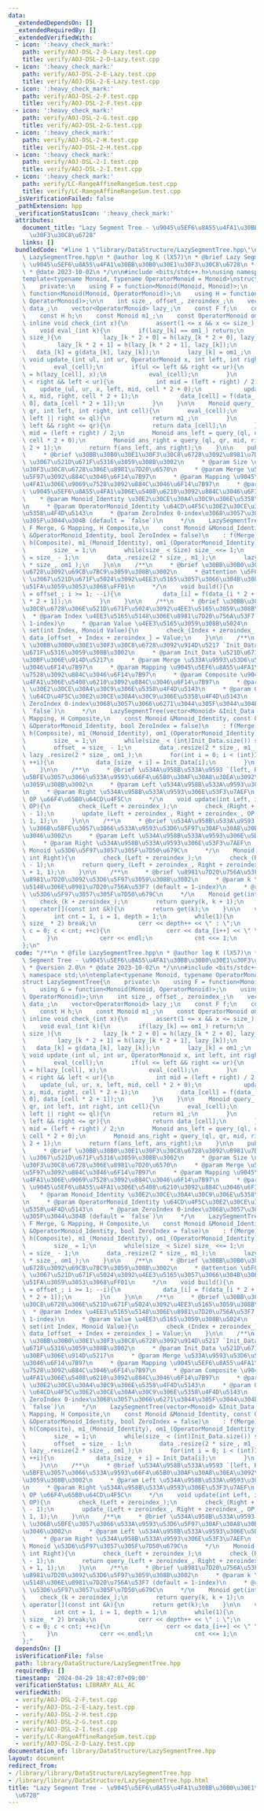 ```yaml
---
data:
  _extendedDependsOn: []
  _extendedRequiredBy: []
  _extendedVerifiedWith:
  - icon: ':heavy_check_mark:'
    path: verify/AOJ-DSL-2-D-Lazy.test.cpp
    title: verify/AOJ-DSL-2-D-Lazy.test.cpp
  - icon: ':heavy_check_mark:'
    path: verify/AOJ-DSL-2-E-Lazy.test.cpp
    title: verify/AOJ-DSL-2-E-Lazy.test.cpp
  - icon: ':heavy_check_mark:'
    path: verify/AOJ-DSL-2-F.test.cpp
    title: verify/AOJ-DSL-2-F.test.cpp
  - icon: ':heavy_check_mark:'
    path: verify/AOJ-DSL-2-G.test.cpp
    title: verify/AOJ-DSL-2-G.test.cpp
  - icon: ':heavy_check_mark:'
    path: verify/AOJ-DSL-2-H.test.cpp
    title: verify/AOJ-DSL-2-H.test.cpp
  - icon: ':heavy_check_mark:'
    path: verify/AOJ-DSL-2-I.test.cpp
    title: verify/AOJ-DSL-2-I.test.cpp
  - icon: ':heavy_check_mark:'
    path: verify/LC-RangeAffineRangeSum.test.cpp
    title: verify/LC-RangeAffineRangeSum.test.cpp
  _isVerificationFailed: false
  _pathExtension: hpp
  _verificationStatusIcon: ':heavy_check_mark:'
  attributes:
    document_title: "Lazy Segment Tree - \u9045\u5EF6\u8A55\u4FA1\u30BB\u30B0\u30E1\
      \u30F3\u30C8\u6728"
    links: []
  bundledCode: "#line 1 \"library/DataStructure/LazySegmentTree.hpp\"\n/**\n * @file\
    \ LazySegmentTree.hpp\n * @author log K (lX57)\n * @brief Lazy Segment Tree -\
    \ \u9045\u5EF6\u8A55\u4FA1\u30BB\u30B0\u30E1\u30F3\u30C8\u6728\n * @version 2.0\n\
    \ * @date 2023-10-02\n */\n\n#include <bits/stdc++.h>\nusing namespace std;\n\n\
    template<typename Monoid, typename OperatorMonoid = Monoid>\nstruct LazySegmentTree{\n\
    \    private:\n    using F = function<Monoid(Monoid, Monoid)>;\n    using G =\
    \ function<Monoid(Monoid, OperatorMonoid)>;\n    using H = function<OperatorMonoid(OperatorMonoid,\
    \ OperatorMonoid)>;\n\n    int size_, offset_, zeroindex_;\n    vector<Monoid>\
    \ data_;\n    vector<OperatorMonoid> lazy_;\n    const F f;\n    const G g;\n\
    \    const H h;\n    const Monoid m1_;\n    const OperatorMonoid om1_;\n\n   \
    \ inline void check_(int x){\n        assert(1 <= x && x <= size_);\n    }\n\n\
    \    void eval_(int k){\n        if(lazy_[k] == om1_) return;\n        if(k <\
    \ size_){\n            lazy_[k * 2 + 0] = h(lazy_[k * 2 + 0], lazy_[k]);\n   \
    \         lazy_[k * 2 + 1] = h(lazy_[k * 2 + 1], lazy_[k]);\n        }\n     \
    \   data_[k] = g(data_[k], lazy_[k]);\n        lazy_[k] = om1_;\n    }\n\n   \
    \ void update_(int ul, int ur, OperatorMonoid x, int left, int right, int cell){\n\
    \        eval_(cell);\n        if(ul <= left && right <= ur){\n            lazy_[cell]\
    \ = h(lazy_[cell], x);\n            eval_(cell);\n        }\n        else if(ul\
    \ < right && left < ur){\n            int mid = (left + right) / 2;\n        \
    \    update_(ul, ur, x, left, mid, cell * 2 + 0);\n            update_(ul, ur,\
    \ x, mid, right, cell * 2 + 1);\n            data_[cell] = f(data_[cell * 2 +\
    \ 0], data_[cell * 2 + 1]);\n        }\n    }\n\n    Monoid query_(int ql, int\
    \ qr, int left, int right, int cell){\n        eval_(cell);\n        if(qr <=\
    \ left || right <= ql){\n            return m1_;\n        }\n        if(ql <=\
    \ left && right <= qr){\n            return data_[cell];\n        }\n        int\
    \ mid = (left + right) / 2;\n        Monoid ans_left = query_(ql, qr, left, mid,\
    \ cell * 2 + 0);\n        Monoid ans_right = query_(ql, qr, mid, right, cell *\
    \ 2 + 1);\n        return f(ans_left, ans_right);\n    }\n\n    public:\n    /**\n\
    \     * @brief \u30BB\u30B0\u30E1\u30F3\u30C8\u6728\u3092\u8981\u7D20\u6570 `Size`\
    \ \u3067\u521D\u671F\u5316\u3059\u308B\u3002\n     * @param Size \u30BB\u30B0\u30E1\
    \u30F3\u30C8\u6728\u306E\u8981\u7D20\u6570\n     * @param Merge \u533A\u9593\u53D6\
    \u5F97\u3092\u884C\u3046\u6F14\u7B97\n     * @param Mapping \u9045\u5EF6\u8A55\
    \u4FA1\u306E\u9069\u7528\u3092\u884C\u3046\u6F14\u7B97\n     * @param Composite\
    \ \u9045\u5EF6\u8A55\u4FA1\u306E\u5408\u6210\u3092\u884C\u3046\u6F14\u7B97\n \
    \    * @param Monoid_Identity \u30E2\u30CE\u30A4\u30C9\u306E\u5358\u4F4D\u5143\
    \n     * @param OperatorMonoid_Identity \u64CD\u4F5C\u30E2\u30CE\u30A4\u30C9\u306E\
    \u5358\u4F4D\u5143\n     * @param ZeroIndex 0-index\u3068\u3057\u3066\u6271\u3044\
    \u305F\u3044\u304B (default = `false`)\n     */\n    LazySegmentTree(int Size,\
    \ F Merge, G Mapping, H Composite,\n    const Monoid &Monoid_Identity, const OperatorMonoid\
    \ &OperatorMonoid_Identity, bool ZeroIndex = false)\n    : f(Merge), g(Mapping),\
    \ h(Composite), m1_(Monoid_Identity), om1_(OperatorMonoid_Identity), zeroindex_(ZeroIndex){\n\
    \        size_ = 1;\n        while(size_ < Size) size_ <<= 1;\n        offset_\
    \ = size_ - 1;\n        data_.resize(2 * size_, m1_);\n        lazy_.resize(2\
    \ * size_, om1_);\n    }\n\n    /**\n     * @brief \u30BB\u30B0\u30E1\u30F3\u30C8\
    \u6728\u3092\u69CB\u7BC9\u3059\u308B\u3002\n     * @attention \u5FC5\u305A `set()`\
    \ \u3067\u521D\u671F\u5024\u3092\u4EE3\u5165\u3057\u3066\u304B\u3089\u547C\u3073\
    \u51FA\u3059\u3053\u3068\uFF01\n     */\n    void build(){\n        for(int i\
    \ = offset_; i >= 1; --i){\n            data_[i] = f(data_[i * 2 + 0], data_[i\
    \ * 2 + 1]);\n        }\n    }\n\n    /**\n     * @brief \u30BB\u30B0\u30E1\u30F3\
    \u30C8\u6728\u306E\u521D\u671F\u5024\u3092\u4EE3\u5165\u3059\u308B\u3002\n   \
    \  * @param Index \u4EE3\u5165\u5148\u306E\u8981\u7D20\u756A\u53F7 (default =\
    \ 1-index)\n     * @param Value \u4EE3\u5165\u3059\u308B\u5024\n     */\n    void\
    \ set(int Index, Monoid Value){\n        check_(Index + zeroindex_);\n       \
    \ data_[offset_ + Index + zeroindex_] = Value;\n    }\n\n    /**\n     * @brief\
    \ \u30BB\u30B0\u30E1\u30F3\u30C8\u6728\u3092\u914D\u5217 `Init_Data` \u3067\u521D\
    \u671F\u5316\u3059\u308B\u3002\n     * @param Init_Data \u521D\u671F\u30C7\u30FC\
    \u30BF\u306E\u914D\u5217\n     * @param Merge \u533A\u9593\u53D6\u5F97\u3092\u884C\
    \u3046\u6F14\u7B97\n     * @param Mapping \u9045\u5EF6\u8A55\u4FA1\u306E\u9069\
    \u7528\u3092\u884C\u3046\u6F14\u7B97\n     * @param Composite \u9045\u5EF6\u8A55\
    \u4FA1\u306E\u5408\u6210\u3092\u884C\u3046\u6F14\u7B97\n     * @param Monoid_Identity\
    \ \u30E2\u30CE\u30A4\u30C9\u306E\u5358\u4F4D\u5143\n     * @param OperatorMonoid_Identity\
    \ \u64CD\u4F5C\u30E2\u30CE\u30A4\u30C9\u306E\u5358\u4F4D\u5143\n     * @param\
    \ ZeroIndex 0-index\u3068\u3057\u3066\u6271\u3044\u305F\u3044\u304B (default =\
    \ `false`)\n     */\n    LazySegmentTree(vector<Monoid> &Init_Data, F Merge, G\
    \ Mapping, H Composite,\n    const Monoid &Monoid_Identity, const OperatorMonoid\
    \ &OperatorMonoid_Identity, bool ZeroIndex = false)\n    : f(Merge), g(Mapping),\
    \ h(Composite), m1_(Monoid_Identity), om1_(OperatorMonoid_Identity), zeroindex_(ZeroIndex){\n\
    \        size_ = 1;\n        while(size_ < (int)Init_Data.size()) size_ <<= 1;\n\
    \        offset_ = size_ - 1;\n        data_.resize(2 * size_, m1_);\n       \
    \ lazy_.resize(2 * size_, om1_);\n        for(int i = 0; i < (int)Init_Data.size();\
    \ ++i){\n            data_[size_ + i] = Init_Data[i];\n        }\n        build();\n\
    \    }\n\n    /**\n     * @brief \u534A\u958B\u533A\u9593 `[left, Right)` \u306B\
    \u5BFE\u3057\u3066\u533A\u9593\u66F4\u65B0\u30AF\u30A8\u30EA\u3092\u51E6\u7406\
    \u3059\u308B\u3002\n     * @param Left \u534A\u958B\u533A\u9593\u306E\u5DE6\u7AEF\
    \n     * @param Right \u534A\u958B\u533A\u9593\u306E\u53F3\u7AEF\n     * @param\
    \ OP \u66F4\u65B0\u64CD\u4F5C\n     */\n    void update(int Left, int Right, OperatorMonoid\
    \ OP){\n        check_(Left + zeroindex_);\n        check_(Right + zeroindex_\
    \ - 1);\n        update_(Left + zeroindex_, Right + zeroindex_, OP, 1, size_ +\
    \ 1, 1);\n    }\n\n    /**\n     * @brief \u534A\u958B\u533A\u9593 `[Left, Right)`\
    \ \u306B\u5BFE\u3057\u3066\u533A\u9593\u53D6\u5F97\u30AF\u30A8\u30EA\u3092\u884C\
    \u3046\u3002\n     * @param Left \u534A\u958B\u533A\u9593\u306E\u5DE6\u7AEF\n\
    \     * @param Right \u534A\u958B\u533A\u9593\u306E\u53F3\u7AEF\n     * @return\
    \ Monoid \u53D6\u5F97\u3057\u305F\u7D50\u679C\n     */\n    Monoid query(int Left,\
    \ int Right){\n        check_(Left + zeroindex_);\n        check_(Right + zeroindex_\
    \ - 1);\n        return query_(Left + zeroindex_, Right + zeroindex_, 1, size_\
    \ + 1, 1);\n    }\n\n    /**\n     * @brief \u8981\u7D20\u756A\u53F7 `k` \u306E\
    \u8981\u7D20\u3092\u53D6\u5F97\u3059\u308B\u3002\n     * @param k \u53D6\u5F97\
    \u5148\u306E\u8981\u7D20\u756A\u53F7 (default = 1-index)\n     * @return Monoid\
    \ \u53D6\u5F97\u3057\u305F\u7D50\u679C\n     */\n    Monoid get(int k){\n    \
    \    check_(k + zeroindex_);\n        return query(k, k + 1);\n    }\n\n    Monoid\
    \ operator[](const int &k){\n        return get(k);\n    }\n\n    void print(){\n\
    \        int cnt = 1, i = 1, depth = 1;\n        while(1){\n            if(i >=\
    \ size_ * 2) break;\n            cerr << depth++ << \" : \";\n            for(int\
    \ c = 0; c < cnt; ++c){\n                cerr << data_[i++] << \" \";\n      \
    \      }\n            cerr << endl;\n            cnt <<= 1;\n        }\n    }\n\
    };\n"
  code: "/**\n * @file LazySegmentTree.hpp\n * @author log K (lX57)\n * @brief Lazy\
    \ Segment Tree - \u9045\u5EF6\u8A55\u4FA1\u30BB\u30B0\u30E1\u30F3\u30C8\u6728\n\
    \ * @version 2.0\n * @date 2023-10-02\n */\n\n#include <bits/stdc++.h>\nusing\
    \ namespace std;\n\ntemplate<typename Monoid, typename OperatorMonoid = Monoid>\n\
    struct LazySegmentTree{\n    private:\n    using F = function<Monoid(Monoid, Monoid)>;\n\
    \    using G = function<Monoid(Monoid, OperatorMonoid)>;\n    using H = function<OperatorMonoid(OperatorMonoid,\
    \ OperatorMonoid)>;\n\n    int size_, offset_, zeroindex_;\n    vector<Monoid>\
    \ data_;\n    vector<OperatorMonoid> lazy_;\n    const F f;\n    const G g;\n\
    \    const H h;\n    const Monoid m1_;\n    const OperatorMonoid om1_;\n\n   \
    \ inline void check_(int x){\n        assert(1 <= x && x <= size_);\n    }\n\n\
    \    void eval_(int k){\n        if(lazy_[k] == om1_) return;\n        if(k <\
    \ size_){\n            lazy_[k * 2 + 0] = h(lazy_[k * 2 + 0], lazy_[k]);\n   \
    \         lazy_[k * 2 + 1] = h(lazy_[k * 2 + 1], lazy_[k]);\n        }\n     \
    \   data_[k] = g(data_[k], lazy_[k]);\n        lazy_[k] = om1_;\n    }\n\n   \
    \ void update_(int ul, int ur, OperatorMonoid x, int left, int right, int cell){\n\
    \        eval_(cell);\n        if(ul <= left && right <= ur){\n            lazy_[cell]\
    \ = h(lazy_[cell], x);\n            eval_(cell);\n        }\n        else if(ul\
    \ < right && left < ur){\n            int mid = (left + right) / 2;\n        \
    \    update_(ul, ur, x, left, mid, cell * 2 + 0);\n            update_(ul, ur,\
    \ x, mid, right, cell * 2 + 1);\n            data_[cell] = f(data_[cell * 2 +\
    \ 0], data_[cell * 2 + 1]);\n        }\n    }\n\n    Monoid query_(int ql, int\
    \ qr, int left, int right, int cell){\n        eval_(cell);\n        if(qr <=\
    \ left || right <= ql){\n            return m1_;\n        }\n        if(ql <=\
    \ left && right <= qr){\n            return data_[cell];\n        }\n        int\
    \ mid = (left + right) / 2;\n        Monoid ans_left = query_(ql, qr, left, mid,\
    \ cell * 2 + 0);\n        Monoid ans_right = query_(ql, qr, mid, right, cell *\
    \ 2 + 1);\n        return f(ans_left, ans_right);\n    }\n\n    public:\n    /**\n\
    \     * @brief \u30BB\u30B0\u30E1\u30F3\u30C8\u6728\u3092\u8981\u7D20\u6570 `Size`\
    \ \u3067\u521D\u671F\u5316\u3059\u308B\u3002\n     * @param Size \u30BB\u30B0\u30E1\
    \u30F3\u30C8\u6728\u306E\u8981\u7D20\u6570\n     * @param Merge \u533A\u9593\u53D6\
    \u5F97\u3092\u884C\u3046\u6F14\u7B97\n     * @param Mapping \u9045\u5EF6\u8A55\
    \u4FA1\u306E\u9069\u7528\u3092\u884C\u3046\u6F14\u7B97\n     * @param Composite\
    \ \u9045\u5EF6\u8A55\u4FA1\u306E\u5408\u6210\u3092\u884C\u3046\u6F14\u7B97\n \
    \    * @param Monoid_Identity \u30E2\u30CE\u30A4\u30C9\u306E\u5358\u4F4D\u5143\
    \n     * @param OperatorMonoid_Identity \u64CD\u4F5C\u30E2\u30CE\u30A4\u30C9\u306E\
    \u5358\u4F4D\u5143\n     * @param ZeroIndex 0-index\u3068\u3057\u3066\u6271\u3044\
    \u305F\u3044\u304B (default = `false`)\n     */\n    LazySegmentTree(int Size,\
    \ F Merge, G Mapping, H Composite,\n    const Monoid &Monoid_Identity, const OperatorMonoid\
    \ &OperatorMonoid_Identity, bool ZeroIndex = false)\n    : f(Merge), g(Mapping),\
    \ h(Composite), m1_(Monoid_Identity), om1_(OperatorMonoid_Identity), zeroindex_(ZeroIndex){\n\
    \        size_ = 1;\n        while(size_ < Size) size_ <<= 1;\n        offset_\
    \ = size_ - 1;\n        data_.resize(2 * size_, m1_);\n        lazy_.resize(2\
    \ * size_, om1_);\n    }\n\n    /**\n     * @brief \u30BB\u30B0\u30E1\u30F3\u30C8\
    \u6728\u3092\u69CB\u7BC9\u3059\u308B\u3002\n     * @attention \u5FC5\u305A `set()`\
    \ \u3067\u521D\u671F\u5024\u3092\u4EE3\u5165\u3057\u3066\u304B\u3089\u547C\u3073\
    \u51FA\u3059\u3053\u3068\uFF01\n     */\n    void build(){\n        for(int i\
    \ = offset_; i >= 1; --i){\n            data_[i] = f(data_[i * 2 + 0], data_[i\
    \ * 2 + 1]);\n        }\n    }\n\n    /**\n     * @brief \u30BB\u30B0\u30E1\u30F3\
    \u30C8\u6728\u306E\u521D\u671F\u5024\u3092\u4EE3\u5165\u3059\u308B\u3002\n   \
    \  * @param Index \u4EE3\u5165\u5148\u306E\u8981\u7D20\u756A\u53F7 (default =\
    \ 1-index)\n     * @param Value \u4EE3\u5165\u3059\u308B\u5024\n     */\n    void\
    \ set(int Index, Monoid Value){\n        check_(Index + zeroindex_);\n       \
    \ data_[offset_ + Index + zeroindex_] = Value;\n    }\n\n    /**\n     * @brief\
    \ \u30BB\u30B0\u30E1\u30F3\u30C8\u6728\u3092\u914D\u5217 `Init_Data` \u3067\u521D\
    \u671F\u5316\u3059\u308B\u3002\n     * @param Init_Data \u521D\u671F\u30C7\u30FC\
    \u30BF\u306E\u914D\u5217\n     * @param Merge \u533A\u9593\u53D6\u5F97\u3092\u884C\
    \u3046\u6F14\u7B97\n     * @param Mapping \u9045\u5EF6\u8A55\u4FA1\u306E\u9069\
    \u7528\u3092\u884C\u3046\u6F14\u7B97\n     * @param Composite \u9045\u5EF6\u8A55\
    \u4FA1\u306E\u5408\u6210\u3092\u884C\u3046\u6F14\u7B97\n     * @param Monoid_Identity\
    \ \u30E2\u30CE\u30A4\u30C9\u306E\u5358\u4F4D\u5143\n     * @param OperatorMonoid_Identity\
    \ \u64CD\u4F5C\u30E2\u30CE\u30A4\u30C9\u306E\u5358\u4F4D\u5143\n     * @param\
    \ ZeroIndex 0-index\u3068\u3057\u3066\u6271\u3044\u305F\u3044\u304B (default =\
    \ `false`)\n     */\n    LazySegmentTree(vector<Monoid> &Init_Data, F Merge, G\
    \ Mapping, H Composite,\n    const Monoid &Monoid_Identity, const OperatorMonoid\
    \ &OperatorMonoid_Identity, bool ZeroIndex = false)\n    : f(Merge), g(Mapping),\
    \ h(Composite), m1_(Monoid_Identity), om1_(OperatorMonoid_Identity), zeroindex_(ZeroIndex){\n\
    \        size_ = 1;\n        while(size_ < (int)Init_Data.size()) size_ <<= 1;\n\
    \        offset_ = size_ - 1;\n        data_.resize(2 * size_, m1_);\n       \
    \ lazy_.resize(2 * size_, om1_);\n        for(int i = 0; i < (int)Init_Data.size();\
    \ ++i){\n            data_[size_ + i] = Init_Data[i];\n        }\n        build();\n\
    \    }\n\n    /**\n     * @brief \u534A\u958B\u533A\u9593 `[left, Right)` \u306B\
    \u5BFE\u3057\u3066\u533A\u9593\u66F4\u65B0\u30AF\u30A8\u30EA\u3092\u51E6\u7406\
    \u3059\u308B\u3002\n     * @param Left \u534A\u958B\u533A\u9593\u306E\u5DE6\u7AEF\
    \n     * @param Right \u534A\u958B\u533A\u9593\u306E\u53F3\u7AEF\n     * @param\
    \ OP \u66F4\u65B0\u64CD\u4F5C\n     */\n    void update(int Left, int Right, OperatorMonoid\
    \ OP){\n        check_(Left + zeroindex_);\n        check_(Right + zeroindex_\
    \ - 1);\n        update_(Left + zeroindex_, Right + zeroindex_, OP, 1, size_ +\
    \ 1, 1);\n    }\n\n    /**\n     * @brief \u534A\u958B\u533A\u9593 `[Left, Right)`\
    \ \u306B\u5BFE\u3057\u3066\u533A\u9593\u53D6\u5F97\u30AF\u30A8\u30EA\u3092\u884C\
    \u3046\u3002\n     * @param Left \u534A\u958B\u533A\u9593\u306E\u5DE6\u7AEF\n\
    \     * @param Right \u534A\u958B\u533A\u9593\u306E\u53F3\u7AEF\n     * @return\
    \ Monoid \u53D6\u5F97\u3057\u305F\u7D50\u679C\n     */\n    Monoid query(int Left,\
    \ int Right){\n        check_(Left + zeroindex_);\n        check_(Right + zeroindex_\
    \ - 1);\n        return query_(Left + zeroindex_, Right + zeroindex_, 1, size_\
    \ + 1, 1);\n    }\n\n    /**\n     * @brief \u8981\u7D20\u756A\u53F7 `k` \u306E\
    \u8981\u7D20\u3092\u53D6\u5F97\u3059\u308B\u3002\n     * @param k \u53D6\u5F97\
    \u5148\u306E\u8981\u7D20\u756A\u53F7 (default = 1-index)\n     * @return Monoid\
    \ \u53D6\u5F97\u3057\u305F\u7D50\u679C\n     */\n    Monoid get(int k){\n    \
    \    check_(k + zeroindex_);\n        return query(k, k + 1);\n    }\n\n    Monoid\
    \ operator[](const int &k){\n        return get(k);\n    }\n\n    void print(){\n\
    \        int cnt = 1, i = 1, depth = 1;\n        while(1){\n            if(i >=\
    \ size_ * 2) break;\n            cerr << depth++ << \" : \";\n            for(int\
    \ c = 0; c < cnt; ++c){\n                cerr << data_[i++] << \" \";\n      \
    \      }\n            cerr << endl;\n            cnt <<= 1;\n        }\n    }\n\
    };"
  dependsOn: []
  isVerificationFile: false
  path: library/DataStructure/LazySegmentTree.hpp
  requiredBy: []
  timestamp: '2024-04-29 18:47:07+09:00'
  verificationStatus: LIBRARY_ALL_AC
  verifiedWith:
  - verify/AOJ-DSL-2-F.test.cpp
  - verify/AOJ-DSL-2-E-Lazy.test.cpp
  - verify/AOJ-DSL-2-H.test.cpp
  - verify/AOJ-DSL-2-G.test.cpp
  - verify/AOJ-DSL-2-I.test.cpp
  - verify/LC-RangeAffineRangeSum.test.cpp
  - verify/AOJ-DSL-2-D-Lazy.test.cpp
documentation_of: library/DataStructure/LazySegmentTree.hpp
layout: document
redirect_from:
- /library/library/DataStructure/LazySegmentTree.hpp
- /library/library/DataStructure/LazySegmentTree.hpp.html
title: "Lazy Segment Tree - \u9045\u5EF6\u8A55\u4FA1\u30BB\u30B0\u30E1\u30F3\u30C8\
  \u6728"
---
```

